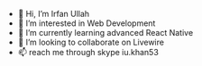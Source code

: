 - 👋 Hi, I’m Irfan Ullah
- 👀 I’m interested in Web Development
- 🌱 I’m currently learning advanced React Native
- 💞️ I’m looking to collaborate on Livewire
- 📫 reach me through skype iu.khan53

<!---
IUKHAN53/IUKHAN53 is a ✨ special ✨ repository because its `README.md` (this file) appears on your GitHub profile.
You can click the Preview link to take a look at your changes.
--->

